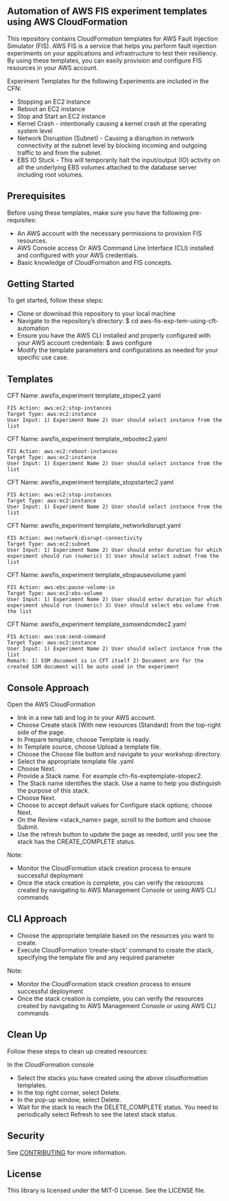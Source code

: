 ## Automation of AWS FIS experiment templates using AWS CloudFormation

This repository contains CloudFormation templates for AWS Fault Injection Simulator (FIS). AWS FIS is a service that helps you perform fault injection experiments on your applications and infrastructure to test their resiliency. By using these templates, you can easily provision and configure FIS resources in your AWS account.

Experiment Templates for the following Experiments are included in the CFN:

* Stopping an EC2 instance
* Reboot an EC2 instance
* Stop and Start an EC2 instance
* Kernel Crash - intentionally causing a kernel crash at the operating system level
* Network Disruption (Subnet) - Causing a disruption in network connectivity at the subnet level by blocking incoming and outgoing traffic to and from the subnet.
* EBS IO Stuck - This will temporarily halt the input/output (IO) activity on all the underlying EBS volumes attached to the database server including root volumes.


## Prerequisites
Before using these templates, make sure you have the following pre-requisites:

* An AWS account with the necessary permissions to provision FIS resources.
* AWS Console access Or AWS Command Line Interface (CLI) installed and configured with your AWS credentials.
* Basic knowledge of CloudFormation and FIS concepts.

## Getting Started
To get started, follow these steps:

* Clone or download this repository to your local machine
* Navigate to the repository’s directory: $ cd aws-fis-exp-tem-using-cft-automation
* Ensure you have the AWS CLI installed and properly configured with your AWS account credentials: $ aws configure
* Modify the template parameters and configurations as needed for your specific use case.

## Templates
CFT Name: awsfis_experiment template_stopec2.yaml

    FIS Action: aws:ec2:stop-instances
    Target Type: aws:ec2:instance
    User Input: 1) Experiment Name 2) User should select instance from the list

CFT Name: awsfis_experiment template_rebootec2.yaml

    FIS Action: aws:ec2:reboot-instances
    Target Type: aws:ec2:instance
    User Input: 1) Experiment Name 2) User should select instance from the list

CFT Name: awsfis_experiment template_stopstartec2.yaml

    FIS Action: aws:ec2:stop-instances
    Target Type: aws:ec2:instance
    User Input: 1) Experiment Name 2) User should select instance from the list

CFT Name: awsfis_experiment template_networkdisrupt.yaml

    FIS Action: aws:network:disrupt-connectivity
    Target Type: aws:ec2:subnet
    User Input: 1) Experiment Name 2) User should enter duration for which experiment should run (numeric) 3) User should select subnet from the list

CFT Name: awsfis_experiment template_ebspausevolume.yaml

    FIS Action: aws:ebs:pause-volume-io
    Target Type: aws:ec2:ebs-volume
    User Input: 1) Experiment Name 2) User should enter duration for which experiment should run (numeric) 3) User should select ebs volume from the list

CFT Name: awsfis_experiment template_ssmsendcmdec2.yaml

    FIS Action: aws:ssm:send-command
    Target Type: aws:ec2:instance
    User Input: 1) Experiment Name 2) User should select instance from the list
    Remark: 1) SSM document is in CFT itself 2) Document arn for the created SSM document will be auto used in the experiment

## Console Approach
Open the AWS CloudFormation 

*  link in a new tab and log in to your AWS account.
* Choose Create stack (With new resources (Standard) from the top-right side of the page.
* In Prepare template, choose Template is ready.
* In Template source, choose Upload a template file.
* Choose the Choose file button and navigate to your workshop directory.
* Select the appropriate template file .yaml 
* Choose Next.
* Provide a Stack name. For example cfn-fis-exptemplate-stopec2. 
* The Stack name identifies the stack. Use a name to help you distinguish the purpose of this stack.
* Choose Next.
* Choose to accept default values for Configure stack options; choose Next.
* On the Review <stack_name> page, scroll to the bottom and choose Submit.
* Use the refresh button to update the page as needed, until you see the stack has the CREATE_COMPLETE status.

Note:

* Monitor the CloudFormation stack creation process to ensure successful deployment
* Once the stack creation is complete, you can verify the  resources created by navigating to AWS Management Console or using AWS CLI commands



## CLI Approach
* Choose the appropriate template based on the resources you want to create.
* Execute CloudFormation ‘create-stack’ command to create the stack, specifying the template file and any required parameter

Note:

* Monitor the CloudFormation stack creation process to ensure successful deployment
* Once the stack creation is complete, you can verify the  resources created by navigating to AWS Management Console or using AWS CLI commands

## Clean Up
Follow these steps to clean up created resources:

In the CloudFormation console 

* Select the stacks you have created using the above cloudformation templates. 
* In the top right corner, select Delete.
* In the pop-up window, select Delete.
* Wait for the stack to reach the DELETE_COMPLETE status. You need to periodically select Refresh to see the latest stack status.



## Security

See [CONTRIBUTING](CONTRIBUTING.md#security-issue-notifications) for more information.

## License

This library is licensed under the MIT-0 License. See the LICENSE file.

